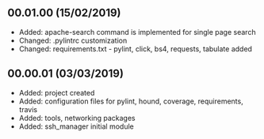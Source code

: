 <!---
#######################################
## Dev-tools Changelog
##
## Format: markdown (md)
## Latest versions should be placed as first
##
## Notation: 00.01.02
##      - 00: stable released version
##      - 01: new features
##      - 02: bug fixes and small changes 
##
## Updating schema (mandatory):
##      <empty_line>
##      <version> (dd/mm/rrrr)
##      ----------------------
##      * <item>
##      * <item>
##      <empty_line>
##
## Useful tutorial: https://en.support.wordpress.com/markdown-quick-reference/
##
#######################################
-->
00.01.00 (15/02/2019)
---------------------
* Added: apache-search command is implemented for single page search
* Changed: .pylintrc customization
* Changed: requirements.txt - pylint, click, bs4, requests, tabulate added


00.00.01 (03/03/2019)
---------------------
* Added: project created
* Added: configuration files for pylint, hound, coverage, requirements, travis
* Added: tools, networking packages
* Added: ssh_manager initial module